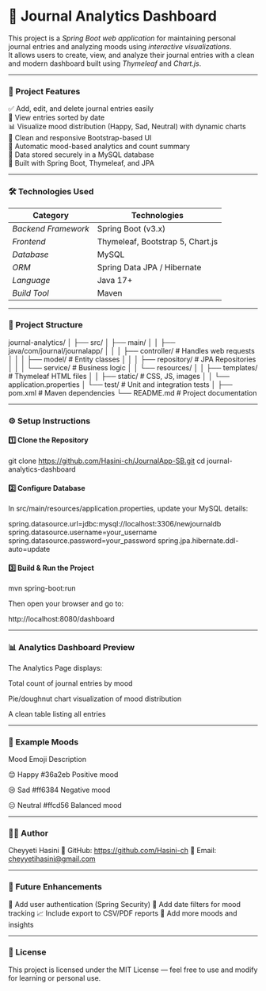 # 🧠 Journal Analytics Dashboard

This project is a *Spring Boot web application* for maintaining personal journal entries and analyzing moods using *interactive visualizations*.  
It allows users to create, view, and analyze their journal entries with a clean and modern dashboard built using *Thymeleaf* and *Chart.js*.

---

### 🚀 Project Features

✅ Add, edit, and delete journal entries easily  
📅 View entries sorted by date  
📊 Visualize mood distribution (Happy, Sad, Neutral) with dynamic charts  
🎨 Clean and responsive Bootstrap-based UI  
🧮 Automatic mood-based analytics and count summary  
💾 Data stored securely in a MySQL database  
🧰 Built with Spring Boot, Thymeleaf, and JPA

---

### 🛠 Technologies Used

| Category | Technologies |
|-----------|--------------|
| *Backend Framework* | Spring Boot (v3.x) |
| *Frontend* | Thymeleaf, Bootstrap 5, Chart.js |
| *Database* | MySQL |
| *ORM* | Spring Data JPA / Hibernate |
| *Language* | Java 17+ |
| *Build Tool* | Maven |

---

### 📁 Project Structure

journal-analytics/
│
├── src/
│   ├── main/
│   │   ├── java/com/journal/journalapp/
│   │   │   ├── controller/        # Handles web requests
│   │   │   ├── model/             # Entity classes
│   │   │   ├── repository/        # JPA Repositories
│   │   │   └── service/           # Business logic
│   │   └── resources/
│   │       ├── templates/         # Thymeleaf HTML files
│   │       ├── static/            # CSS, JS, images
│   │       └── application.properties
│   └── test/                      # Unit and integration tests
│
├── pom.xml                        # Maven dependencies
└── README.md                      # Project documentation

---

### ⚙ Setup Instructions

#### 1️⃣ Clone the Repository

git clone https://github.com/Hasini-ch/JournalApp-SB.git
cd journal-analytics-dashboard

#### 2️⃣ Configure Database

In src/main/resources/application.properties, update your MySQL details:

spring.datasource.url=jdbc:mysql://localhost:3306/newjournaldb
spring.datasource.username=your_username
spring.datasource.password=your_password
spring.jpa.hibernate.ddl-auto=update

#### 3️⃣ Build & Run the Project

mvn spring-boot:run

Then open your browser and go to:

http://localhost:8080/dashboard


---

### 📊 Analytics Dashboard Preview

The Analytics Page displays:

Total count of journal entries by mood

Pie/doughnut chart visualization of mood distribution

A clean table listing all entries



---

### 🌟 Example Moods

Mood	Emoji	Description

😊 Happy	#36a2eb	Positive mood

😢 Sad	#ff6384	Negative mood

😐 Neutral	#ffcd56	Balanced mood

---

### 👨‍💻 Author

Cheyyeti Hasini
🔗 GitHub: https://github.com/Hasini-ch
📧 Email: cheyyetihasini@gmail.com

---

### 🧩 Future Enhancements

🚀 Add user authentication (Spring Security)
📅 Add date filters for mood tracking
📈 Include export to CSV/PDF reports
🌈 Add more moods and insights


---

### 🪪 License

This project is licensed under the MIT License — feel free to use and modify for learning or personal use.
